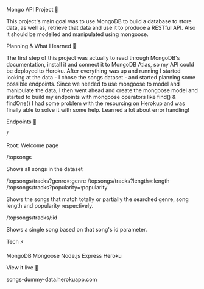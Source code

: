 Mongo API Project 🍃

This project's main goal was to use MongoDB to build a database to store data, as well as, retrieve that data and use it to produce a RESTful API. Also it should be modelled and manipulated using mongoose.



Planning & What I learned 🧩

The first step of this project was actually to read through MongoDB's documentation, install it and connect it to MongoDB Atlas, so my API could be deployed to Heroku.
After everything was up and running I started looking at the data - I chose the songs dataset - and started planning some possible endpoints. Since we needed to use mongoose to model and manipulate the data, I then went ahead and create the mongoose model and started to build my endpoints with mongoose operators like find() & findOne()
I had some problem with the resourcing on Herokup and was finally able to solve it with some help.
Learned a lot about error handling!



Endpoints 💫

/

Root: Welcome page

/topsongs

Shows all songs in the dataset

/topsongs/tracks?genre=:genre
/topsongs/tracks?length=:length
/topsongs/tracks?popularity=:popularity

Shows the songs that match totally or partially the searched genre, song length and popularity respectively.

/topsongs/tracks/:id

Shows a single song based on that song's id parameter.



Tech ⚡️

MongoDB
Mongoose
Node.js
Express
Heroku


View it live 🔴

songs-dummy-data.herokuapp.com

